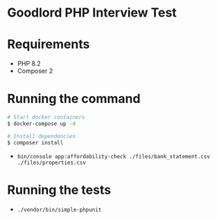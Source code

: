 # Goodlord PHP Interview Test

# Requirements

- PHP 8.2
- Composer 2

# Running the command

```bash
# Start docker containers
$ docker-compose up -d

# Install dependencies
$ composer install
```

- `bin/console app:affordability-check ./files/bank_statement.csv ./files/properties.csv`

# Running the tests

- `./vendor/bin/simple-phpunit`
